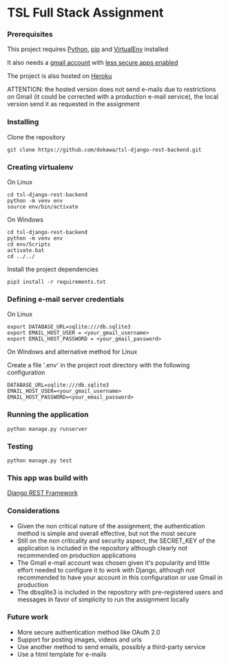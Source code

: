 # TSL Full Stack Assignment

### Prerequisites

This project requires [Python](https://www.python.org/downloads/), [pip](https://pypi.org/project/pip/) and [VirtualEnv](https://pypi.org/project/virtualenv/) installed

It also needs a [gmail account](https://www.google.com/intl/pt/gmail/about/) with [less secure apps enabled](https://support.google.com/accounts/answer/6010255?hl=en) 

The project is also hosted on [Heroku](https://tsl-react-frontend.herokuapp.com/)

ATTENTION: the hosted version does not send e-mails due to restrictions on Gmail (it could be corrected with a production e-mail service), the local version send it as requested in the assignment

### Installing

Clone the repository

```
git clone https://github.com/dokawa/tsl-django-rest-backend.git
```

### Creating virtualenv

On Linux

```
cd tsl-django-rest-backend
python -m venv env
source env/bin/activate
```

On Windows

```
cd tsl-django-rest-backend
python -m venv env
cd env/Scripts
activate.bat
cd ../../
```

Install the project dependencies

```
pip3 install -r requirements.txt
```

### Defining e-mail server credentials

On Linux
```
export DATABASE_URL=sqlite:///db.sqlite3
export EMAIL_HOST_USER = <your_gmail_username>
export EMAIL_HOST_PASSWORD = <your_gmail_password>
```

On Windows and alternative method for Linux

Create a file '.env' in the project root directory with the following configuration

```
DATABASE_URL=sqlite:///db.sqlite3
EMAIL_HOST_USER=<your_gmail_username>
EMAIL_HOST_PASSWORD=<your_email_password>
```



### Running the application

```
python manage.py runserver
```

### Testing

```
python manage.py test
```

### This app was build with

[Django REST Framework](https://www.django-rest-framework.org/)

### Considerations

* Given the non critical nature of the assignment, the authentication method
is simple and overall effective, but not the most secure
* Still on the non criticality and security aspect, the SECRET_KEY of the application is included 
in the repository although clearly not recommended on production applications
* The Gmail e-mail account was chosen given it's popularity and little effort 
needed to configure it to work with Django, although not recommended to have your account in 
this configuration or use Gmail in production 
* The dbsqlite3 is included in the repository with pre-registered users and messages 
in favor of simplicity to run the assignment locally

### Future work

* More secure authentication method like OAuth 2.0
* Support for posting images, videos and urls
* Use another method to send emails, possibly a third-party service
* Use a html template for e-mails

 
